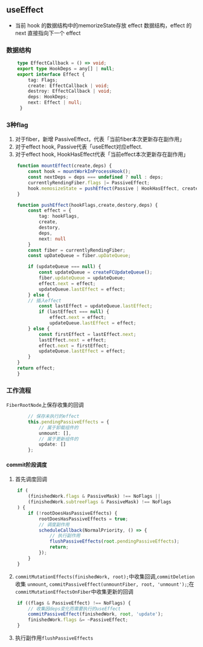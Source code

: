 ## useEffect
- 当前 hook 的数据结构中的memorizeState存放 effect 数据结构，effect 的 next 直接指向下一个 effect

### 数据结构

```ts { .number-lines }
    type EffectCallback = () => void;
    export type HookDeps = any[] | null;
    export interface Effect {
	    tag: Flags;
	    create: EffectCallback | void;
	    destroy: EffectCallback | void;
	    deps: HookDeps;
	    next: Effect | null;
     }
```
### 3种flag
1. 对于fiber，新增 PassiveEffect，代表「当前fiber本次更新存在副作用」
2. 对于effect hook, Passive代表「useEffect对应effect. 
3. 对于effect hook, HookHasEffect代表「当前effect本次更新存在副作用」


```ts { .number-lines }
    function mountEffect(create,deps) {
        const hook = mountWorkInProcessHook();
        const nextDeps = deps === undefined ? null : deps;
        currentlyRendingFiber.flags |= PassiveEffect;
        hook.memosizeState = pushEffect(Passive | HookHasEffect, create, undefined, nextDeps)
    }

    function pushEffect(hookFlags,create,destory,deps) {
        const effect = {
            tag: hookFlags,
            create,
            destory,
            deps,
            next: null
        } 
        const fiber = currentlyRendingFiber;
        const upDateQueue = fiber.upDateQueue;

        if (updateQueue === null) {
		    const updateQueue = createFCUpdateQueue();
		    fiber.updateQueue = updateQueue;
		    effect.next = effect;
		    updateQueue.lastEffect = effect;
	    } else {
		// 插入effect
		    const lastEffect = updateQueue.lastEffect;
		    if (lastEffect === null) {
			    effect.next = effect;
			    updateQueue.lastEffect = effect;
		} else {
			const firstEffect = lastEffect.next;
			lastEffect.next = effect;
			effect.next = firstEffect;
			updateQueue.lastEffect = effect;
		}
	}
	return effect;
    }
```

### 工作流程
`FiberRootNode`上保存收集的回调
```ts
        // 保存未执行的effect
		this.pendingPassiveEffects = {
			// 属于卸载组件的
			unmount: [],
			// 属于更新组件的
			update: []
		};
```

#### commit阶段调度

1. 首先调度回调
```ts {.line-numbers}
	if (
		(finishedWork.flags & PassiveMask) !== NoFlags ||
		(finishedWork.subtreeFlags & PassiveMask) !== NoFlags
	) {
		if (!rootDoesHasPassiveEffects) {
			rootDoesHasPassiveEffects = true;
			// 调度副作用
			scheduleCallback(NormalPriority, () => {
				// 执行副作用
				flushPassiveEffects(root.pendingPassiveEffects);
				return;
			});
		}
	}
```

2. `commitMutationEffects(finishedWork, root);`中收集回调,`commitDeletion`收集 `unmount`, `commitPassiveEffect(unmountFiber, root, 'unmount');`;在`commitMutationEffectsOnFiber`中收集更新的回调

```ts
    if ((flags & PassiveEffect) !== NoFlags) {
		// 收集因deps变化而需要执行的useEffect
		commitPassiveEffect(finishedWork, root, 'update');
		finishedWork.flags &= ~PassiveEffect;
	}
```

3. 执行副作用`flushPassiveEffects`